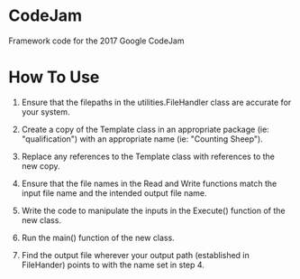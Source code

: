 # CodeJam

Framework code for the 2017 Google CodeJam

# How To Use

1. Ensure that the filepaths in the utilities.FileHandler class are accurate for your system. 

2. Create a copy of the Template class in an appropriate package (ie: "qualification") with an appropriate name (ie: "Counting Sheep").

3. Replace any references to the Template class with references to the new copy.

4. Ensure that the file names in the Read and Write functions match the input file name and the intended output file name.

5. Write the code to manipulate the inputs in the Execute() function of the new class.

6. Run the main() function of the new class.

7. Find the output file wherever your output path (established in FileHander) points to with the name set in step 4.